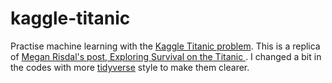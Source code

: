 # kaggle-titanic
Practise machine learning with the [Kaggle Titanic problem](https://www.kaggle.com/c/titanic).
This is a replica of [Megan Risdal's post, Exploring Survival on the Titanic
](https://www.kaggle.com/mrisdal/exploring-survival-on-the-titanic).
I changed a bit in the codes with more [tidyverse](https://www.tidyverse.org/) style to make them clearer.
